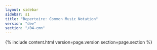 ```yaml
---
layout: sidebar
sidebar: s1
title: "Repertoire: Common Music Notation"
version: "dev"
section: "/04-cmn"
---
```

{% include content.html version=page.version section=page.section %}
